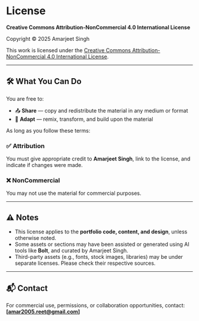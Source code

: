 # License

**Creative Commons Attribution-NonCommercial 4.0 International License**

Copyright © 2025 Amarjeet Singh

This work is licensed under the [Creative Commons Attribution-NonCommercial 4.0 International License](https://creativecommons.org/licenses/by-nc/4.0/).

---

## 🛠 What You Can Do

You are free to:

- 📤 **Share** — copy and redistribute the material in any medium or format
- 🧠 **Adapt** — remix, transform, and build upon the material

As long as you follow these terms:

### ✅ Attribution
You must give appropriate credit to **Amarjeet Singh**, link to the license, and indicate if changes were made.

### ❌ NonCommercial
You may not use the material for commercial purposes.

---

## ⚠️ Notes

- This license applies to the **portfolio code, content, and design**, unless otherwise noted.
- Some assets or sections may have been assisted or generated using AI tools like **Bolt**, and curated by Amarjeet Singh.
- Third-party assets (e.g., fonts, stock images, libraries) may be under separate licenses. Please check their respective sources.

---

## 📬 Contact

For commercial use, permissions, or collaboration opportunities, contact:
**[amar2005.reet@gmail.com]**

